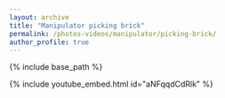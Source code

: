 ```yaml
---
layout: archive
title: "Manipulator picking brick"
permalink: /photos-videos/manipulator/picking-brick/
author_profile: true
---
```


{% include base_path %}

{% include youtube_embed.html id="aNFqqdCdRlk" %}
